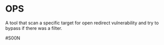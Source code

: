 # OPS
A tool that scan a specific target for open redirect vulnerability and try to bypass if there was a filter.

#S00N
